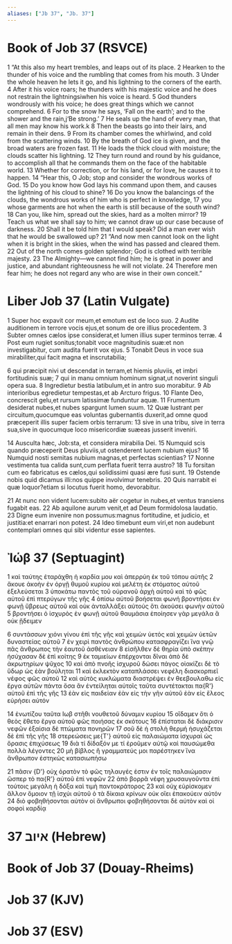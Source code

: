 ```yaml
---
aliases: ["Jb 37", "Jb. 37"]
---
```



# Book of Job 37 (RSVCE)

1 “At this also my heart trembles, and leaps out of its place.
2 Hearken to the thunder of his voice and the rumbling that comes from his mouth.
3 Under the whole heaven he lets it go, and his lightning to the corners of the earth.
4 After it his voice roars; he thunders with his majestic voice and he does not restrain the lightningsiwhen his voice is heard.
5 God thunders wondrously with his voice; he does great things which we cannot comprehend.
6 For to the snow he says, ‘Fall on the earth’; and to the shower and the rain,j‘Be strong.’
7 He seals up the hand of every man, that all men may know his work.k
8 Then the beasts go into their lairs, and remain in their dens.
9 From its chamber comes the whirlwind, and cold from the scattering winds.
10 By the breath of God ice is given, and the broad waters are frozen fast.
11 He loads the thick cloud with moisture; the clouds scatter his lightning.
12 They turn round and round by his guidance, to accomplish all that he commands them on the face of the habitable world.
13 Whether for correction, or for his land, or for love, he causes it to happen.
14 “Hear this, O Job; stop and consider the wondrous works of God.
15 Do you know how God lays his command upon them, and causes the lightning of his cloud to shine?
16 Do you know the balancings of the clouds, the wondrous works of him who is perfect in knowledge,
17 you whose garments are hot when the earth is still because of the south wind?
18 Can you, like him, spread out the skies, hard as a molten mirror?
19 Teach us what we shall say to him; we cannot draw up our case because of darkness.
20 Shall it be told him that I would speak? Did a man ever wish that he would be swallowed up?
21 “And now men cannot look on the light when it is bright in the skies, when the wind has passed and cleared them.
22 Out of the north comes golden splendor; God is clothed with terrible majesty.
23 The Almighty—we cannot find him; he is great in power and justice, and abundant righteousness he will not violate.
24 Therefore men fear him; he does not regard any who are wise in their own conceit.”


# Liber Job 37 (Latin Vulgate)

1 Super hoc expavit cor meum,et emotum est de loco suo.
2 Audite auditionem in terrore vocis ejus,et sonum de ore illius procedentem.
3 Subter omnes cælos ipse considerat,et lumen illius super terminos terræ.
4 Post eum rugiet sonitus;tonabit voce magnitudinis suæ:et non investigabitur, cum audita fuerit vox ejus.
5 Tonabit Deus in voce sua mirabiliter,qui facit magna et inscrutabilia;

6 qui præcipit nivi ut descendat in terram,et hiemis pluviis, et imbri fortitudinis suæ;
7 qui in manu omnium hominum signat,ut noverint singuli opera sua.
8 Ingredietur bestia latibulum,et in antro suo morabitur.
9 Ab interioribus egredietur tempestas,et ab Arcturo frigus.
10 Flante Deo, concrescit gelu,et rursum latissimæ funduntur aquæ.
11 Frumentum desiderat nubes,et nubes spargunt lumen suum.
12 Quæ lustrant per circuitum,quocumque eas voluntas gubernantis duxerit,ad omne quod præceperit illis super faciem orbis terrarum:
13 sive in una tribu, sive in terra sua,sive in quocumque loco misericordiæ suæeas jusserit inveniri.

14 Ausculta hæc, Job:sta, et considera mirabilia Dei.
15 Numquid scis quando præceperit Deus pluviis,ut ostenderent lucem nubium ejus?
16 Numquid nosti semitas nubium magnas,et perfectas scientias?
17 Nonne vestimenta tua calida sunt,cum perflata fuerit terra austro?
18 Tu forsitan cum eo fabricatus es cælos,qui solidissimi quasi ære fusi sunt.
19 Ostende nobis quid dicamus illi:nos quippe involvimur tenebris.
20 Quis narrabit ei quæ loquor?etiam si locutus fuerit homo, devorabitur.

21 At nunc non vident lucem:subito aër cogetur in nubes,et ventus transiens fugabit eas.
22 Ab aquilone aurum venit,et ad Deum formidolosa laudatio.
23 Digne eum invenire non possumus:magnus fortitudine, et judicio, et justitia:et enarrari non potest.
24 Ideo timebunt eum viri,et non audebunt contemplari omnes qui sibi videntur esse sapientes.


# Ἰώβ 37 (Septuagint)

1 καὶ ταύτης ἐταράχθη ἡ καρδία μου καὶ ἀπερρύη ἐκ τοῦ τόπου αὐτῆς
2 ἄκουε ἀκοὴν ἐν ὀργῇ θυμοῦ κυρίου καὶ μελέτη ἐκ στόματος αὐτοῦ ἐξελεύσεται
3 ὑποκάτω παντὸς τοῦ οὐρανοῦ ἀρχὴ αὐτοῦ καὶ τὸ φῶς αὐτοῦ ἐπὶ πτερύγων τῆς γῆς
4 ὀπίσω αὐτοῦ βοήσεται φωνή βροντήσει ἐν φωνῇ ὕβρεως αὐτοῦ καὶ οὐκ ἀνταλλάξει αὐτούς ὅτι ἀκούσει φωνὴν αὐτοῦ
5 βροντήσει ὁ ἰσχυρὸς ἐν φωνῇ αὐτοῦ θαυμάσια ἐποίησεν γὰρ μεγάλα ἃ οὐκ ᾔδειμεν

6 συντάσσων χιόνι γίνου ἐπὶ τῆς γῆς καὶ χειμὼν ὑετός καὶ χειμὼν ὑετῶν δυναστείας αὐτοῦ
7 ἐν χειρὶ παντὸς ἀνθρώπου κατασφραγίζει ἵνα γνῷ πᾶς ἄνθρωπος τὴν ἑαυτοῦ ἀσθένειαν
8 εἰσῆλθεν δὲ θηρία ὑπὸ σκέπην ἡσύχασαν δὲ ἐπὶ κοίτης
9 ἐκ ταμιείων ἐπέρχονται δῖναι ἀπὸ δὲ ἀκρωτηρίων ψῦχος
10 καὶ ἀπὸ πνοῆς ἰσχυροῦ δώσει πάγος οἰακίζει δὲ τὸ ὕδωρ ὡς ἐὰν βούληται
11 καὶ ἐκλεκτὸν καταπλάσσει νεφέλη διασκορπιεῖ νέφος φῶς αὐτοῦ
12 καὶ αὐτὸς κυκλώματα διαστρέψει ἐν θεεβουλαθω εἰς ἔργα αὐτῶν πάντα ὅσα ἂν ἐντείληται αὐτοῖς ταῦτα συντέτακται πα{R'} αὐτοῦ ἐπὶ τῆς γῆς
13 ἐὰν εἰς παιδείαν ἐὰν εἰς τὴν γῆν αὐτοῦ ἐὰν εἰς ἔλεος εὑρήσει αὐτόν

14 ἐνωτίζου ταῦτα Ιωβ στῆθι νουθετοῦ δύναμιν κυρίου
15 οἴδαμεν ὅτι ὁ θεὸς ἔθετο ἔργα αὐτοῦ φῶς ποιήσας ἐκ σκότους
16 ἐπίσταται δὲ διάκρισιν νεφῶν ἐξαίσια δὲ πτώματα πονηρῶν
17 σοῦ δὲ ἡ στολὴ θερμή ἡσυχάζεται δὲ ἐπὶ τῆς γῆς
18 στερεώσεις με{T'} αὐτοῦ εἰς παλαιώματα ἰσχυραὶ ὡς ὅρασις ἐπιχύσεως
19 διὰ τί δίδαξόν με τί ἐροῦμεν αὐτῷ καὶ παυσώμεθα πολλὰ λέγοντες
20 μὴ βίβλος ἢ γραμματεύς μοι παρέστηκεν ἵνα ἄνθρωπον ἑστηκὼς κατασιωπήσω

21 πᾶσιν {D'} οὐχ ὁρατὸν τὸ φῶς τηλαυγές ἐστιν ἐν τοῖς παλαιώμασιν ὥσπερ τὸ πα{R'} αὐτοῦ ἐπὶ νεφῶν
22 ἀπὸ βορρᾶ νέφη χρυσαυγοῦντα ἐπὶ τούτοις μεγάλη ἡ δόξα καὶ τιμὴ παντοκράτορος
23 καὶ οὐχ εὑρίσκομεν ἄλλον ὅμοιον τῇ ἰσχύι αὐτοῦ ὁ τὰ δίκαια κρίνων οὐκ οἴει ἐπακούειν αὐτόν
24 διὸ φοβηθήσονται αὐτὸν οἱ ἄνθρωποι φοβηθήσονται δὲ αὐτὸν καὶ οἱ σοφοὶ καρδίᾳ


# 37 איוב (Hebrew)


# Book of Job 37 (Douay-Rheims)


# Job 37 (KJV)


# Job 37 (ESV)

